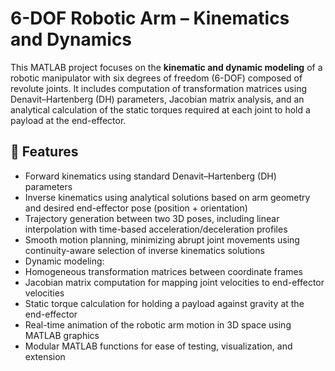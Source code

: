 # 6-DOF Robotic Arm – Kinematics and Dynamics

This MATLAB project focuses on the **kinematic and dynamic modeling** of a robotic manipulator with six degrees of freedom (6-DOF) composed of revolute joints. It includes computation of transformation matrices using Denavit–Hartenberg (DH) parameters, Jacobian matrix analysis, and an analytical calculation of the static torques required at each joint to hold a payload at the end-effector.

## 🔧 Features

- Forward kinematics using standard Denavit–Hartenberg (DH) parameters
- Inverse kinematics using analytical solutions based on arm geometry and desired end-effector pose (position + orientation)
- Trajectory generation between two 3D poses, including linear interpolation with time-based acceleration/deceleration profiles
- Smooth motion planning, minimizing abrupt joint movements using continuity-aware selection of inverse kinematics solutions
- Dynamic modeling:
- Homogeneous transformation matrices between coordinate frames
- Jacobian matrix computation for mapping joint velocities to end-effector velocities
- Static torque calculation for holding a payload against gravity at the end-effector
- Real-time animation of the robotic arm motion in 3D space using MATLAB graphics
- Modular MATLAB functions for ease of testing, visualization, and extension
